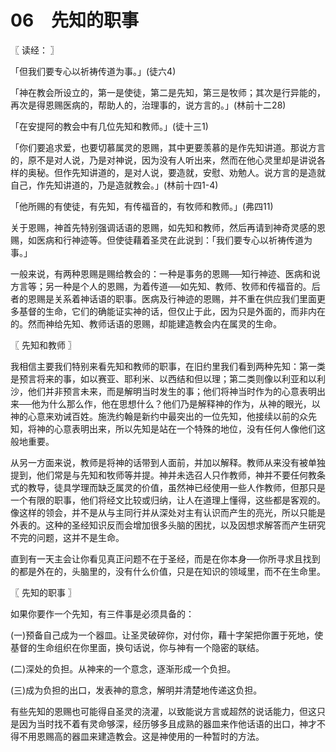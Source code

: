 # 06　先知的职事



〖 读经： 〗

「但我们要专心以祈祷传道为事。」(徒六4)

「神在教会所设立的，第一是使徒，第二是先知，第三是牧师；其次是行异能的，再次是得恩赐医病的，帮助人的，治理事的，说方言的。」(林前十二28)

「在安提阿的教会中有几位先知和教师。」(徒十三1)

「你们要追求爱，也要切慕属灵的恩赐，其中更要羡慕的是作先知讲道。那说方言的，原不是对人说，乃是对神说，因为没有人听出来，然而在他心灵里却是讲说各样的奥秘。但作先知讲道的，是对人说，要造就，安慰、劝勉人。说方言的是造就自己，作先知讲道的，乃是造就教会。」(林前十四1-4)

「他所赐的有使徒，有先知，有传福音的，有牧师和教师。」(弗四11)

关于恩赐，神首先特别强调话语的恩赐，如先知和教师，然后再请到神奇灵感的恩赐，如医病和行神迹等。但使徒藉着圣灵在此说到：「我们要专心以祈祷传道为事。」

一般来说，有两种恩赐是赐给教会的：一种是事务的恩赐──知行神迹、医病和说方言等；另一种是个人的恩赐，为着传道──如先知、教师、牧师和传福音的。后者的恩赐是关系着神话语的职事。医病及行神迹的恩赐，并不重在供应我们里面更多基督的生命，它们的确能证实神的话，但仅止于此，因为只是外面的，而非内在的。然而神给先知、教师话语的恩赐，却能建造教会内在属灵的生命。



〖 先知和教师 〗

我相信主要我们特别来看先知和教师的职事，在旧约里我们看到两种先知：第一类是预言将来的事，如以赛亚、耶利米、以西结和但以理；第二类则像以利亚和以利沙，他们并非预言未来，而是解明当时发生的事；他们将神当时作为的心意表明出来──他为什么那么作，他在思想什么？他们乃是解释神的作为，从神的眼光，以神的心意来劝诫百姓。施洗约翰是新约中最突出的一位先知，他接续以前的众先知，将神的心意表明出来，所以先知是站在一个特殊的地位，没有任何人像他们这般地重要。

从另一方面来说，教师是将神的话带到人面前，并加以解释。教师从来没有被单独提到，他们常是与先知和牧师等并提。神并未选召人只作教师，神并不要任何教条式的教导，徒具学理而缺乏属灵的价值，虽然神已经使用一些人作教师，但那只是一个有限的职事，他们将经文比较或归纳，让人在道理上懂得，这些都是客观的。像这样的领会，并不是从与主同行并从深处对主有认识而产生的亮光，所以只能是外表的。这种的圣经知识反而会增加很多头脑的困扰，以及因想求解答而产生研究不完的问题，这并不是生命。

直到有一天主会让你看见真正问题不在于圣经，而是在你本身──你所寻求且找到的都是外在的，头脑里的，没有什么价值，只是在知识的领域里，而不在生命里。



〖 先知的职事 〗

如果你要作一个先知，有三件事是必须具备的：

(一)预备自己成为一个器皿。让圣灵破碎你，对付你，藉十字架把你置于死地，使基督的生命组织在你里面，换句话说，你与神有一个隐密的联结。

(二)深处的负担。从神来的一个意念，逐渐形成一个负担。

(三)成为负担的出口，发表神的意念，解明并清楚地传递这负担。

有些先知的恩赐也可能得自圣灵的浇灌，以致能说方言或超然的说话能力，但这只是因为当时找不着有灵命够深，经历够多且成熟的器皿来作他话语的出口，神才不得不用恩赐高的器皿来建造教会。这是神使用的一种暂时的方法。

